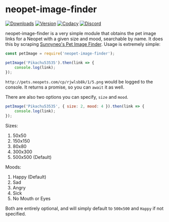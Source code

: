 # neopet-image-finder
[![Downloads](https://img.shields.io/npm/dt/neopet-image-finder.svg?maxAge=3600)](https://www.npmjs.com/package/neopet-image-finder)
[![Version](https://img.shields.io/npm/v/neopet-image-finder.svg?maxAge=3600)](https://www.npmjs.com/package/neopet-image-finder)
[![Codacy](https://api.codacy.com/project/badge/Grade/b8cedef7fd8c45e383019d9aa88faeb5)](https://www.codacy.com/app/dragonfire535/neopet-image-finder)
[![Discord](https://discordapp.com/api/guilds/252317073814978561/embed.png)](https://discord.gg/fqQF8mc)

neopet-image-finder is a very simple module that obtains the pet image links for a Neopet with a given size and mood, searchable by name. It does this by scraping [Sunnyneo's Pet Image Finder](http://www.sunnyneo.com/petimagefinder.php). Usage is extremely simple:

```js
const petImage = require('neopet-image-finder');

petImage('Pikachu53535').then(link => {
	console.log(link);
});
```

`http://pets.neopets.com/cp/rjwlsb8k/1/5.png` would be logged to the console. It returns a promise, so you can `await` it as well.

There are also two options you can specify, `size` and `mood`.

```js
petImage('Pikachu53535', { size: 2, mood: 4 }).then(link => {
	console.log(link);
});
```

Sizes:
1. 50x50
2. 150x150
3. 80x80
4. 300x300
5. 500x500 (Default)

Moods:
1. Happy (Default)
2. Sad
3. Angry
4. Sick
5. No Mouth or Eyes

Both are entirely optional, and will simply default to `500x500` and `Happy` if not specified.
